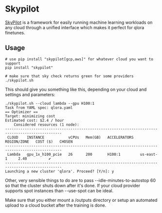# Skypilot

[SkyPilot](https://github.com/skypilot-org/skypilot) is a framework for easily running machine learning workloads on any cloud through a unified interface which makes it perfect for qlora finetunes.

## Usage

    # use pip install "skypilot[gcp,aws]" for whatever cloud you want to support
    pip install "skypilot"

    # make sure that sky check returns green for some providers
    ./skypilot.sh

This should give you something like this, depending on your cloud and settings and parameters:

    ./skypilot.sh --cloud lambda --gpu H100:1
    Task from YAML spec: qlora.yaml
    == Optimizer ==
    Target: minimizing cost
    Estimated cost: $2.4 / hour
        Considered resources (1 node):
    ------------------------------------------------------------------------------------------------
     CLOUD    INSTANCE           vCPUs   Mem(GB)   ACCELERATORS   REGION/ZONE   COST ($)   CHOSEN
    ------------------------------------------------------------------------------------------------
     Lambda   gpu_1x_h100_pcie   26      200       H100:1         us-east-1     2.40          ✔
    ------------------------------------------------------------------------------------------------
    Launching a new cluster 'qlora'. Proceed? [Y/n]: y


Other, very sensible things to do are to pass --idle-minutes-to-autostop 60 so that the cluster shuts down after it's done. If your cloud provider supports spot instances than --use-spot can be ideal.

Make sure that you either mount a /outputs directory or setup an automated upload to a cloud bucket after the training is done.